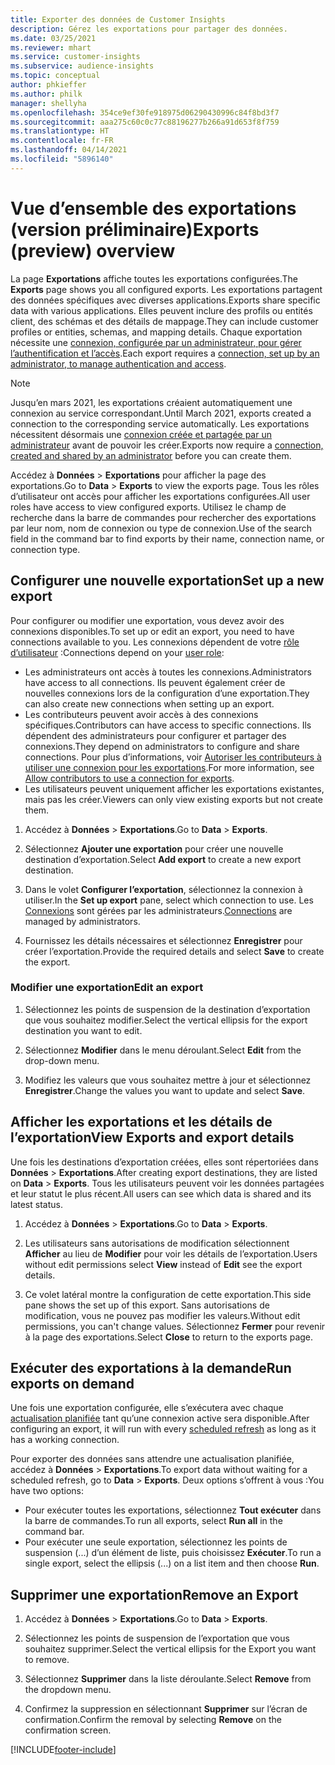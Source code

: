 ```yaml
---
title: Exporter des données de Customer Insights
description: Gérez les exportations pour partager des données.
ms.date: 03/25/2021
ms.reviewer: mhart
ms.service: customer-insights
ms.subservice: audience-insights
ms.topic: conceptual
author: phkieffer
ms.author: philk
manager: shellyha
ms.openlocfilehash: 354ce9ef30fe918975d06290430996c84f8bd3f7
ms.sourcegitcommit: aaa275c60c0c77c88196277b266a91d653f8f759
ms.translationtype: HT
ms.contentlocale: fr-FR
ms.lasthandoff: 04/14/2021
ms.locfileid: "5896140"
---
```

# <a name="exports-preview-overview"></a><span data-ttu-id="c9188-103">Vue d’ensemble des exportations (version préliminaire)</span><span class="sxs-lookup"><span data-stu-id="c9188-103">Exports (preview) overview</span></span>

<span data-ttu-id="c9188-104">La page **Exportations** affiche toutes les exportations configurées.</span><span class="sxs-lookup"><span data-stu-id="c9188-104">The **Exports** page shows you all configured exports.</span></span> <span data-ttu-id="c9188-105">Les exportations partagent des données spécifiques avec diverses applications.</span><span class="sxs-lookup"><span data-stu-id="c9188-105">Exports share specific data with various applications.</span></span> <span data-ttu-id="c9188-106">Elles peuvent inclure des profils ou entités client, des schémas et des détails de mappage.</span><span class="sxs-lookup"><span data-stu-id="c9188-106">They can include customer profiles or entities, schemas, and mapping details.</span></span> <span data-ttu-id="c9188-107">Chaque exportation nécessite une [connexion, configurée par un administrateur, pour gérer l’authentification et l’accès](connections.md).</span><span class="sxs-lookup"><span data-stu-id="c9188-107">Each export requires a [connection, set up by an administrator, to manage authentication and access](connections.md).</span></span>

> [!NOTE]
> <span data-ttu-id="c9188-108">Jusqu’en mars 2021, les exportations créaient automatiquement une connexion au service correspondant.</span><span class="sxs-lookup"><span data-stu-id="c9188-108">Until March 2021, exports created a connection to the corresponding service automatically.</span></span> <span data-ttu-id="c9188-109">Les exportations nécessitent désormais une [connexion créée et partagée par un administrateur](connections.md) avant de pouvoir les créer.</span><span class="sxs-lookup"><span data-stu-id="c9188-109">Exports now require a [connection, created and shared by an administrator](connections.md) before you can create them.</span></span>

<span data-ttu-id="c9188-110">Accédez à **Données** > **Exportations** pour afficher la page des exportations.</span><span class="sxs-lookup"><span data-stu-id="c9188-110">Go to **Data** > **Exports** to view the exports page.</span></span> <span data-ttu-id="c9188-111">Tous les rôles d’utilisateur ont accès pour afficher les exportations configurées.</span><span class="sxs-lookup"><span data-stu-id="c9188-111">All user roles have access to view configured exports.</span></span> <span data-ttu-id="c9188-112">Utilisez le champ de recherche dans la barre de commandes pour rechercher des exportations par leur nom, nom de connexion ou type de connexion.</span><span class="sxs-lookup"><span data-stu-id="c9188-112">Use of the search field in the command bar to find exports by their name, connection name, or connection type.</span></span>

## <a name="set-up-a-new-export"></a><span data-ttu-id="c9188-113">Configurer une nouvelle exportation</span><span class="sxs-lookup"><span data-stu-id="c9188-113">Set up a new export</span></span>

<span data-ttu-id="c9188-114">Pour configurer ou modifier une exportation, vous devez avoir des connexions disponibles.</span><span class="sxs-lookup"><span data-stu-id="c9188-114">To set up or edit an export, you need to have connections available to you.</span></span> <span data-ttu-id="c9188-115">Les connexions dépendent de votre [rôle d’utilisateur](permissions.md) :</span><span class="sxs-lookup"><span data-stu-id="c9188-115">Connections depend on your [user role](permissions.md):</span></span>
- <span data-ttu-id="c9188-116">Les administrateurs ont accès à toutes les connexions.</span><span class="sxs-lookup"><span data-stu-id="c9188-116">Administrators have access to all connections.</span></span> <span data-ttu-id="c9188-117">Ils peuvent également créer de nouvelles connexions lors de la configuration d’une exportation.</span><span class="sxs-lookup"><span data-stu-id="c9188-117">They can also create new connections when setting up an export.</span></span>
- <span data-ttu-id="c9188-118">Les contributeurs peuvent avoir accès à des connexions spécifiques.</span><span class="sxs-lookup"><span data-stu-id="c9188-118">Contributors can have access to specific connections.</span></span> <span data-ttu-id="c9188-119">Ils dépendent des administrateurs pour configurer et partager des connexions.</span><span class="sxs-lookup"><span data-stu-id="c9188-119">They depend on administrators to configure and share connections.</span></span> <span data-ttu-id="c9188-120">Pour plus d’informations, voir [Autoriser les contributeurs à utiliser une connexion pour les exportations](connections.md#allow-contributors-to-use-a-connection-for-exports).</span><span class="sxs-lookup"><span data-stu-id="c9188-120">For more information, see [Allow contributors to use a connection for exports](connections.md#allow-contributors-to-use-a-connection-for-exports).</span></span>
- <span data-ttu-id="c9188-121">Les utilisateurs peuvent uniquement afficher les exportations existantes, mais pas les créer.</span><span class="sxs-lookup"><span data-stu-id="c9188-121">Viewers can only view existing exports but not create them.</span></span>

1. <span data-ttu-id="c9188-122">Accédez à **Données** > **Exportations**.</span><span class="sxs-lookup"><span data-stu-id="c9188-122">Go to **Data** > **Exports**.</span></span>

1. <span data-ttu-id="c9188-123">Sélectionnez **Ajouter une exportation** pour créer une nouvelle destination d’exportation.</span><span class="sxs-lookup"><span data-stu-id="c9188-123">Select **Add export** to create a new export destination.</span></span>

1. <span data-ttu-id="c9188-124">Dans le volet **Configurer l’exportation**, sélectionnez la connexion à utiliser.</span><span class="sxs-lookup"><span data-stu-id="c9188-124">In the **Set up export** pane, select which connection to use.</span></span> <span data-ttu-id="c9188-125">Les [Connexions](connections.md) sont gérées par les administrateurs.</span><span class="sxs-lookup"><span data-stu-id="c9188-125">[Connections](connections.md) are managed by administrators.</span></span> 

1. <span data-ttu-id="c9188-126">Fournissez les détails nécessaires et sélectionnez **Enregistrer** pour créer l’exportation.</span><span class="sxs-lookup"><span data-stu-id="c9188-126">Provide the required details and select **Save** to create the export.</span></span>

### <a name="edit-an-export"></a><span data-ttu-id="c9188-127">Modifier une exportation</span><span class="sxs-lookup"><span data-stu-id="c9188-127">Edit an export</span></span>

1. <span data-ttu-id="c9188-128">Sélectionnez les points de suspension de la destination d’exportation que vous souhaitez modifier.</span><span class="sxs-lookup"><span data-stu-id="c9188-128">Select the vertical ellipsis for the export destination you want to edit.</span></span>

1. <span data-ttu-id="c9188-129">Sélectionnez **Modifier** dans le menu déroulant.</span><span class="sxs-lookup"><span data-stu-id="c9188-129">Select **Edit** from the drop-down menu.</span></span>

1. <span data-ttu-id="c9188-130">Modifiez les valeurs que vous souhaitez mettre à jour et sélectionnez **Enregistrer**.</span><span class="sxs-lookup"><span data-stu-id="c9188-130">Change the values you want to update and select **Save**.</span></span>

## <a name="view-exports-and-export-details"></a><span data-ttu-id="c9188-131">Afficher les exportations et les détails de l’exportation</span><span class="sxs-lookup"><span data-stu-id="c9188-131">View Exports and export details</span></span>

<span data-ttu-id="c9188-132">Une fois les destinations d’exportation créées, elles sont répertoriées dans **Données** > **Exportations**.</span><span class="sxs-lookup"><span data-stu-id="c9188-132">After creating export destinations, they are listed on **Data** > **Exports**.</span></span> <span data-ttu-id="c9188-133">Tous les utilisateurs peuvent voir les données partagées et leur statut le plus récent.</span><span class="sxs-lookup"><span data-stu-id="c9188-133">All users can see which data is shared and its latest status.</span></span>

1. <span data-ttu-id="c9188-134">Accédez à **Données** > **Exportations**.</span><span class="sxs-lookup"><span data-stu-id="c9188-134">Go to **Data** > **Exports**.</span></span>

1. <span data-ttu-id="c9188-135">Les utilisateurs sans autorisations de modification sélectionnent **Afficher** au lieu de **Modifier** pour voir les détails de l’exportation.</span><span class="sxs-lookup"><span data-stu-id="c9188-135">Users without edit permissions select **View** instead of **Edit** see the export details.</span></span>

1. <span data-ttu-id="c9188-136">Ce volet latéral montre la configuration de cette exportation.</span><span class="sxs-lookup"><span data-stu-id="c9188-136">This side pane shows the set up of this export.</span></span> <span data-ttu-id="c9188-137">Sans autorisations de modification, vous ne pouvez pas modifier les valeurs.</span><span class="sxs-lookup"><span data-stu-id="c9188-137">Without edit permissions, you can't change values.</span></span> <span data-ttu-id="c9188-138">Sélectionnez **Fermer** pour revenir à la page des exportations.</span><span class="sxs-lookup"><span data-stu-id="c9188-138">Select **Close** to return to the exports page.</span></span>

## <a name="run-exports-on-demand"></a><span data-ttu-id="c9188-139">Exécuter des exportations à la demande</span><span class="sxs-lookup"><span data-stu-id="c9188-139">Run exports on demand</span></span>

<span data-ttu-id="c9188-140">Une fois une exportation configurée, elle s’exécutera avec chaque [actualisation planifiée](system.md#schedule-tab) tant qu’une connexion active sera disponible.</span><span class="sxs-lookup"><span data-stu-id="c9188-140">After configuring an export, it will run with every [scheduled refresh](system.md#schedule-tab) as long as it has a working connection.</span></span>

<span data-ttu-id="c9188-141">Pour exporter des données sans attendre une actualisation planifiée, accédez à **Données** > **Exportations**.</span><span class="sxs-lookup"><span data-stu-id="c9188-141">To export data without waiting for a scheduled refresh, go to **Data** > **Exports**.</span></span> <span data-ttu-id="c9188-142">Deux options s’offrent à vous :</span><span class="sxs-lookup"><span data-stu-id="c9188-142">You have two options:</span></span>

- <span data-ttu-id="c9188-143">Pour exécuter toutes les exportations, sélectionnez **Tout exécuter** dans la barre de commandes.</span><span class="sxs-lookup"><span data-stu-id="c9188-143">To run all exports, select **Run all** in the command bar.</span></span> 
- <span data-ttu-id="c9188-144">Pour exécuter une seule exportation, sélectionnez les points de suspension (...) d’un élément de liste, puis choisissez **Exécuter**.</span><span class="sxs-lookup"><span data-stu-id="c9188-144">To run a single export, select the ellipsis (...) on a list item and then choose **Run**.</span></span>

## <a name="remove-an-export"></a><span data-ttu-id="c9188-145">Supprimer une exportation</span><span class="sxs-lookup"><span data-stu-id="c9188-145">Remove an Export</span></span>

1. <span data-ttu-id="c9188-146">Accédez à **Données** > **Exportations**.</span><span class="sxs-lookup"><span data-stu-id="c9188-146">Go to **Data** > **Exports**.</span></span>

1. <span data-ttu-id="c9188-147">Sélectionnez les points de suspension de l’exportation que vous souhaitez supprimer.</span><span class="sxs-lookup"><span data-stu-id="c9188-147">Select the vertical ellipsis for the Export you want to remove.</span></span>

1. <span data-ttu-id="c9188-148">Sélectionnez **Supprimer** dans la liste déroulante.</span><span class="sxs-lookup"><span data-stu-id="c9188-148">Select **Remove** from the dropdown menu.</span></span>

1. <span data-ttu-id="c9188-149">Confirmez la suppression en sélectionnant **Supprimer** sur l’écran de confirmation.</span><span class="sxs-lookup"><span data-stu-id="c9188-149">Confirm the removal by selecting **Remove** on the confirmation screen.</span></span>


[!INCLUDE[footer-include](../includes/footer-banner.md)]
